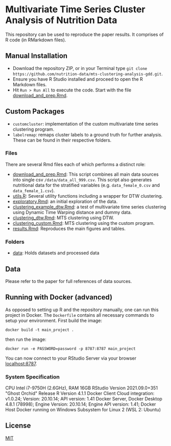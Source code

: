 # Multivariate Time Series Cluster Analysis of Nutrition Data
This repository can be used to reproduce the paper results. It comprises of R code (in RMarkdown files).

## Manual Installation
- Download the repository ZIP, or in your Terminal type `git clone https://github.com/nutrition-data/mts-clustering-analysis-gdd.git`. 
- Ensure you have R Studio installed and proceed to open the R Markdown files. 
- Hit ``Run > Run All`` to execute the code. Start with the file [download_and_prep.Rmd](download_and_prep.Rmd).

## Custom Packages
- `customcluster`: implementation of the custom multivariate time series clustering program.
- `labelremap`: remaps cluster labels to a ground truth for further analysis.
These can be found in their respective folders.

### Files
There are several Rmd files each of which performs a distinct role:  
- [download_and_prep.Rmd](download_and_prep.Rmd): This script combines all main data sources into single csv ``/data/data_all_999.csv``. This script also generates nutritional data for the stratified variables (e.g. `data_female_0.csv` and `data_female_1.csv`).
- [utils.R](utils.R): Several utility functions including a wrapper for DTW clustering.
- [exploratory.Rmd](exploratory.Rmd): an initial exploration of the data.
- [clustering_example_dtw.Rmd](clustering_example_dtw.Rmd): a test of multivariate time series clustering using Dynamic Time Warping distance and dummy data.
- [clustering_dtw.Rmd](clustering_dtw.Rmd): MTS clustering using DTW.
- [clustering_custom.Rmd](clustering_custom.Rmd): MTS clustering using the custom program.
- [results.Rmd](results.Rmd): Reproduces the main figures and tables.

### Folders
- [data](data/): Holds datasets and processed data

## Data
Please refer to the paper for full references of data sources.

## Running with Docker (advanced)
As opposed to setting up R and the repository manually, one can run this project in Docker. The `Dockerfile` contains all necessary commands to setup your environment. First build the image:
```shell
docker build -t main_project .
```
then run the image:
```shell
docker run -e PASSWORD=password -p 8787:8787 main_project
```
You can now connect to your RStudio Server via your browser [localhost:8787](http://localhost:8787/).

### System Specification
CPU Intel i7-9750H (2.6GHz), RAM 16GB
RStudio Version 2021.09.0+351 "Ghost Orchid" Release
R Version 4.1.1
Docker Client Cloud integration: v1.0.24; Version: 20.10.14; API version: 1.41
Docker Server, Docker Desktop 4.8.1 (78998); Engine Version: 20.10.14; Engine API version: 1.41;
Docker Host Docker running on Windows Subsystem for Linux 2 (WSL 2: Ubuntu)

## License
[MIT](https://choosealicense.com/licenses/mit/)
